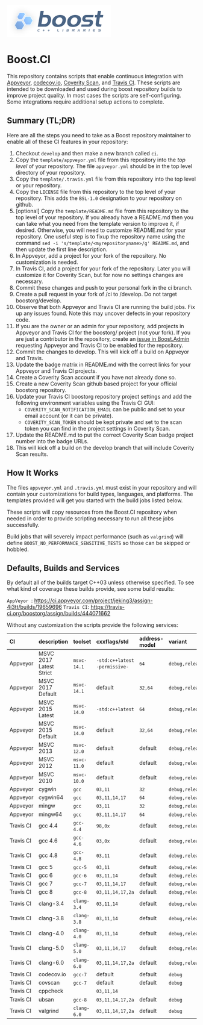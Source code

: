 ![Boost](images/boost.png  "Boost")

# Boost.CI #

This repository contains scripts that enable continuous integration with [Appveyor](https://www.appveyor.com/), [codecov.io](https://codecov.io/), 
[Coverity Scan](https://scan.coverity.com/), and [Travis CI](https://travis-ci.org/).  These scripts are intended to be downloaded and used during boost repository builds to improve project quality.  In most cases the scripts are self-configuring.  Some integrations require additional setup actions to complete.

## Summary (TL;DR) ##

Here are all the steps you need to take as a Boost repository maintainer to enable all of these CI features in your repository:

1. Checkout `develop` and then make a new branch called `ci`.
1. Copy the `template/appveyor.yml` file from this repository into the *top level* of your repository.  The file `appveyor.yml` should be in the top level directory of your repository.
1. Copy the `template/.travis.yml` file from this repository into the top level or your repository.
1. Copy the `LICENSE` file from this repository to the top level of your repository.  This adds the `BSL-1.0` designation to your repository on github.
1. [optional] Copy the `template/README.md` file from this repository to the top level of your repository.  If you already have a README.md then you can take what you need from the template version to improve it, if desired.  Otherwise, you will need to customize README.md for your repository.  One useful step is to fixup the repository name using the command `sed -i 's/template/<myrepositoryname>/g' README.md`, and then update the first line description.
1. In Appveyor, add a project for your fork of the repository.  No customization is needed.
1. In Travis CI, add a project for your fork of the repository.  Later you will customize it for Coverity Scan, but for now no settings changes are necessary.
1. Commit these changes and push to your personal fork in the ci branch.
1. Create a pull request in your fork of <myrepositoryname>/ci to <myrepositoryname>/develop.  Do not target boostorg/develop.
1. Observe that both Appveyor and Travis CI are running the build jobs.  Fix up any issues found.  Note this may uncover defects in your repository code.
1. If you are the owner or an admin for your repository, add projects in Appveyor and Travis CI for the boostorg/<myrepositoryname> project (not your fork).  If you are just a contributor in the repository, create an [issue in Boost.Admin](https://github.com/boostorg/admin/issues) requesting Appveyor and Travis CI to be enabled for the repository.
1. Commit the changes to develop.  This will kick off a build on Appveyor and Travis.
1. Update the badge matrix in README.md with the correct links for your Appveyor and Travis CI projects.
1. Create a Coverity Scan account if you have not already done so.
1. Create a new Coverity Scan github based project for your official boostorg repository.
1. Update your Travis CI boostorg repository project settings and add the following environment variables using the Travis CI GUI:
    * `COVERITY_SCAN_NOTIFICATION_EMAIL` can be public and set to your email account (or it can be private).
    * `COVERITY_SCAN_TOKEN` should be kept private and set to the scan token you can find in the project settings in Coverity Scan.
1. Update the README.md to put the correct Coverity Scan badge project number into the badge URLs.
1. This will kick off a build on the develop branch that will include Coverity Scan results.

## How It Works ##

The files `appveyor.yml` and `.travis.yml` must exist in your repository and will contain your customizations for build types, languages, and platforms.  The templates provided will get you started with the build jobs listed below.

These scripts will copy resources from the Boost.CI repository when needed in order to provide scripting necessary to run all these jobs successfully.

Build jobs that will severely impact performance (such as `valgrind`) will define `BOOST_NO_PERFORMANCE_SENSITIVE_TESTS` so those can be skipped or hobbled.

## Defaults, Builds and Services ##

By default all of the builds target C++03 unless otherwise specified.
To see what kind of coverage these builds provide, see some build results:

`AppVeyor `: https://ci.appveyor.com/project/jeking3/assign-4i3tt/builds/19659696
`Travis CI`: https://travis-ci.org/boostorg/assign/builds/444071662

Without any customization the scripts provide the following services:

| CI        | description             | toolset     | cxxflags/std                  | address-model | variant         |
| :-------- | :---------------------- | :---------- | :---------------------------- | :------------ | :-------------- |
| Appveyor  | MSVC 2017 Latest Strict | `msvc-14.1` | `-std:c++latest -permissive-` | `64`          | `debug,release` |
| Appveyor  | MSVC 2017 Default       | `msvc-14.1` | default                       | `32,64`       | `debug,release` |
| Appveyor  | MSVC 2015 Latest        | `msvc-14.0` | `-std:c++latest`              | `64`          | `debug,release` |
| Appveyor  | MSVC 2015 Default       | `msvc-14.0` | default                       | `32,64`       | `debug,release` |
| Appveyor  | MSVC 2013               | `msvc-12.0` | default                       | default       | `debug,release` |
| Appveyor  | MSVC 2012               | `msvc-11.0` | default                       | default       | `debug,release` |
| Appveyor  | MSVC 2010               | `msvc-10.0` | default                       | default       | `debug,release` |
| Appveyor  | cygwin                  | `gcc`       | `03,11`                       | `32`          | `debug,release` |
| Appveyor  | cygwin64                | `gcc`       | `03,11,14,17`                 | `64`          | `debug,release` |
| Appveyor  | mingw                   | `gcc`       | `03,11`                       | `32`          | `debug,release` |
| Appveyor  | mingw64                 | `gcc`       | `03,11,14,17`                 | `64`          | `debug,release` |
| Travis CI | gcc 4.4                 | `gcc-4.4`   | `98,0x`                       | default       | `debug,release` | 
| Travis CI | gcc 4.6                 | `gcc-4.6`   | `03,0x`                       | default       | `debug,release` | 
| Travis CI | gcc 4.8                 | `gcc-4.8`   | `03,11`                       | default       | `debug,release` | 
| Travis CI | gcc 5                   | `gcc-5`     | `03,11`                       | default       | `debug,release` | 
| Travis CI | gcc 6                   | `gcc-6`     | `03,11,14`                    | default       | `debug,release` | 
| Travis CI | gcc 7                   | `gcc-7`     | `03,11,14,17`                 | default       | `debug,release` | 
| Travis CI | gcc 8                   | `gcc-8`     | `03,11,14,17,2a`              | default       | `debug,release` | 
| Travis CI | clang-3.4               | `clang-3.4` | `03,11,14`                    | default       | `debug,release` | 
| Travis CI | clang-3.8               | `clang-3.8` | `03,11,14`                    | default       | `debug,release` | 
| Travis CI | clang-4.0               | `clang-4.0` | `03,11,14`                    | default       | `debug,release` | 
| Travis CI | clang-5.0               | `clang-5.0` | `03,11,14,17`                 | default       | `debug,release` | 
| Travis CI | clang-6.0               | `clang-6.0` | `03,11,14,17,2a`              | default       | `debug,release` | 
| Travis CI | codecov.io              | `gcc-7`     | default                       | default       | `debug`         |
| Travis CI | covscan                 | `gcc-7`     | default                       | default       | `debug`         |
| Travis CI | cppcheck                |             | `03,11,14`                    |               |                 |
| Travis CI | ubsan                   | `gcc-8`     | `03,11,14,17,2a`              | default       | `debug`         |
| Travis CI | valgrind                | `clang-6.0` | `03,11,14,17,2a`              | default       | `debug`         |
